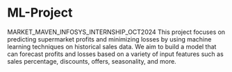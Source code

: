 # ML-Project
MARKET_MAVEN_INFOSYS_INTERNSHIP_OCT2024 This project focuses on predicting supermarket profits and minimizing losses by using machine learning techniques on historical sales data. We aim to build a model that can forecast profits and losses based on a variety of input features such as sales percentage, discounts, offers, seasonality, and more.
